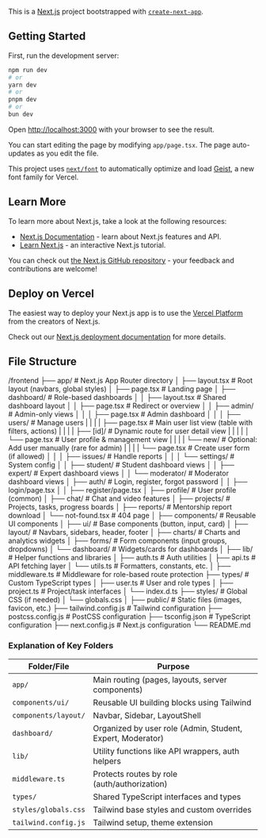 This is a [Next.js](https://nextjs.org) project bootstrapped with [`create-next-app`](https://nextjs.org/docs/app/api-reference/cli/create-next-app).

## Getting Started

First, run the development server:

```bash
npm run dev
# or
yarn dev
# or
pnpm dev
# or
bun dev
```

Open [http://localhost:3000](http://localhost:3000) with your browser to see the result.

You can start editing the page by modifying `app/page.tsx`. The page auto-updates as you edit the file.

This project uses [`next/font`](https://nextjs.org/docs/app/building-your-application/optimizing/fonts) to automatically optimize and load [Geist](https://vercel.com/font), a new font family for Vercel.

## Learn More

To learn more about Next.js, take a look at the following resources:

- [Next.js Documentation](https://nextjs.org/docs) - learn about Next.js features and API.
- [Learn Next.js](https://nextjs.org/learn) - an interactive Next.js tutorial.

You can check out [the Next.js GitHub repository](https://github.com/vercel/next.js) - your feedback and contributions are welcome!

## Deploy on Vercel

The easiest way to deploy your Next.js app is to use the [Vercel Platform](https://vercel.com/new?utm_medium=default-template&filter=next.js&utm_source=create-next-app&utm_campaign=create-next-app-readme) from the creators of Next.js.

Check out our [Next.js deployment documentation](https://nextjs.org/docs/app/building-your-application/deploying) for more details.


## File Structure

/frontend
├── app/                            # Next.js App Router directory
│   ├── layout.tsx                  # Root layout (navbars, global styles)
│   ├── page.tsx                    # Landing page
│   ├── dashboard/                  # Role-based dashboards
│   │   ├── layout.tsx              # Shared dashboard layout
│   │   ├── page.tsx                # Redirect or overview
│   │   ├── admin/                  # Admin-only views
│   │   │   ├── page.tsx            # Admin dashboard
│   │   │   ├── users/              # Manage users
|   |   |   |   ├── page.tsx                  # Main user list view (table with filters, actions)
|   |   |   |   ├── [id]/                     # Dynamic route for user detail view
|   |   |   |   │   └── page.tsx              # User profile & management view
|   |   |   |   └── new/                      # Optional: Add user manually (rare for admin)
|   |   |   |       └── page.tsx              # Create user form (if allowed)
│   │   │   ├── issues/             # Handle reports
│   │   │   └── settings/           # System config
│   │   ├── student/                # Student dashboard views
│   │   ├── expert/                 # Expert dashboard views
│   │   └── moderator/              # Moderator dashboard views
│   ├── auth/                       # Login, register, forgot password
│   │   ├── login/page.tsx
│   │   ├── register/page.tsx
│   ├── profile/                    # User profile (common)
│   ├── chat/                       # Chat and video features
│   ├── projects/                   # Projects, tasks, progress boards
│   ├── reports/                    # Mentorship report download
│   └── not-found.tsx              # 404 page
│
├── components/                    # Reusable UI components
│   ├── ui/                         # Base components (button, input, card)
│   ├── layout/                     # Navbars, sidebars, header, footer
│   ├── charts/                     # Charts and analytics widgets
│   ├── forms/                      # Form components (input groups, dropdowns)
│   └── dashboard/                  # Widgets/cards for dashboards
│
├── lib/                           # Helper functions and libraries
│   ├── auth.ts                     # Auth utilities
│   ├── api.ts                      # API fetching layer
│   └── utils.ts                    # Formatters, constants, etc.
│
├── middleware.ts                 # Middleware for role-based route protection
├── types/                        # Custom TypeScript types
│   ├── user.ts                     # User and role types
│   ├── project.ts                  # Project/task interfaces
│   └── index.d.ts
├── styles/                       # Global CSS (if needed)
│   └── globals.css
│
├── public/                       # Static files (images, favicon, etc.)
├── tailwind.config.js           # Tailwind configuration
├── postcss.config.js            # PostCSS configuration
├── tsconfig.json                # TypeScript configuration
├── next.config.js               # Next.js configuration
└── README.md

### Explanation of Key Folders

| Folder/File          | Purpose                                                    |
| -------------------- | ---------------------------------------------------------- |
| `app/`               | Main routing (pages, layouts, server components)           |
| `components/ui/`     | Reusable UI building blocks using Tailwind                 |
| `components/layout/` | Navbar, Sidebar, LayoutShell                               |
| `dashboard/`         | Organized by user role (Admin, Student, Expert, Moderator) |
| `lib/`               | Utility functions like API wrappers, auth helpers          |
| `middleware.ts`      | Protects routes by role (auth/authorization)               |
| `types/`             | Shared TypeScript interfaces and types                     |
| `styles/globals.css` | Tailwind base styles and custom overrides                  |
| `tailwind.config.js` | Tailwind setup, theme extension                            |
